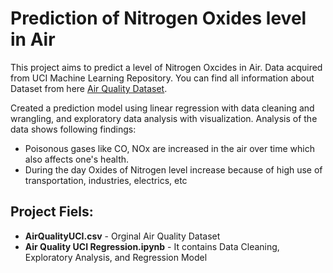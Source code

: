 # Prediction of Nitrogen Oxides level in Air

This project aims to predict a level of Nitrogen Oxcides in Air. Data acquired from UCI Machine Learning Repository. You can find all information about Dataset from here [Air Quality Dataset](http://archive.ics.uci.edu/ml/datasets/air+quality).

Created a prediction model using linear regression with data cleaning and wrangling, and exploratory data analysis with visualization.
Analysis of the data shows following findings:
* Poisonous gases like CO, NOx are increased in the air over time which also affects one's health.
* During the day Oxides of Nitrogen level increase because of high use of transportation, industries, electrics, etc


## Project Fiels:

* **AirQualityUCI.csv** - Orginal Air Quality Dataset
* **Air Quality UCI Regression.ipynb** - It contains Data Cleaning, Exploratory Analysis, and Regression Model
